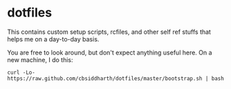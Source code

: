 # dotfiles

This contains custom setup scripts, rcfiles, and other self ref stuffs that
helps me on a day-to-day basis.

You are free to look around, but don't expect anything useful here. On a new
machine, I do this:

``` shell
curl -Lo- https://raw.github.com/cbsiddharth/dotfiles/master/bootstrap.sh | bash
```

